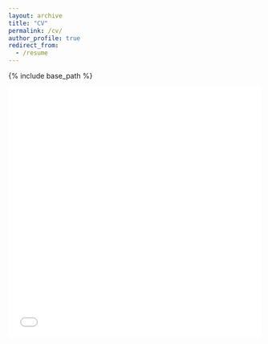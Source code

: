 ```yaml
---
layout: archive
title: "CV"
permalink: /cv/
author_profile: true
redirect_from:
  - /resume
---
```


{% include base_path %}

<iframe src="/files/Anngely.Leeds.CV..pdf.pdf" width="100%" height="500" frameborder="no" border="0" marginwidth="0" marginheight="0"></iframe>

